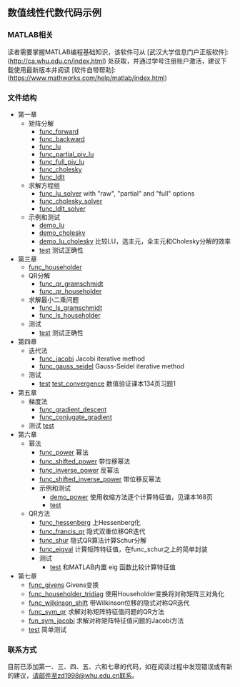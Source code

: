## 数值线性代数代码示例

### MATLAB相关

读者需要掌握MATLAB编程基础知识，该软件可从
[武汉大学信息门户正版软件]: (http://ca.whu.edu.cn/index.html)
处获取，并通过学号注册账户激活，建议下载使用最新版本并阅读
[软件自带帮助]: (https://www.mathworks.com/help/matlab/index.html)

### 文件结构

- 第一章
  - 矩阵分解
    - [func_forward](./ch1/func_forward.m)
    - [func_backward](./ch1/func_backward.m)
    - [func_lu](./ch1/func_lu.m)
    - [func_partial_piv_lu](./ch1/func_partial_piv_lu.m)
    - [func_full_piv_lu](./ch1/func_full_piv_lu.m)
    - [func_cholesky](./ch1/func_cholesky.m)
    - [func_ldlt](./ch1/func_ldlt.m)
  - 求解方程组
    - [func_lu_solver](./ch1/func_lu_solver.m) with "raw", "partial" and "full" options
    - [func_cholesky_solver](./ch1/func_cholesky_solver.m)
    - [func_ldlt_solver](./ch1/func_ldlt_solver.m)
  - 示例和测试
    - [demo_lu](./ch1/demo_lu.m)
    - [demo_cholesky](./ch1/demo_cholesky.m)
    - [demo_lu_cholesky](./ch1/demo_lu_cholesky.m) 比较LU，选主元，全主元和Cholesky分解的效率
    - [test](./ch1/test.m) 测试正确性
- 第三章
  - [func_householder](./ch3/func_householder.m)
  - QR分解
    - [func_qr_gramschmidt](./ch3/func_qr_gramschmidt.m)
    - [func_qr_householder](./ch3/func_qr_householder.m)
  - 求解最小二乘问题
    - [func_ls_gramschmidt](./ch3/func_ls_gramschmidt.m)
    - [func_ls_householder](./ch3/func_ls_householder.m)
  - 测试
    - [test](./ch3/test.m) 测试正确性
- 第四章
  - 迭代法
    - [func_jacobi](./ch4/func_jacobi.m) Jacobi iterative method
    - [func_gauss_seidel](./ch4/func_gauss_seidel.m) Gauss-Seidel iterative method
  - 测试
    - [test](./ch4/test.m) [test_convergence](./ch4/test_convergence.m) 数值验证课本134页习题1
- 第五章
  - 梯度法
    - [func_gradient_descent](./ch5/func_gradient_descent.m)
    - [func_conjugate_gradient](./ch5/func_conjugate_gradient.m)
  - 测试
    [test](./ch5/test.m)
- 第六章
  - 幂法
    - [func_power](./ch6/power_method/func_power.m) 幂法
    - [func_shifted_power](./ch6/power_method/func_shifted_power.m) 带位移幂法
    - [func_inverse_power](./ch6/power_method/func_inverse_power.m) 反幂法
    - [func_shifted_inverse_power](./ch6/power_method/func_shifted_inverse_power.m) 带位移反幂法
    - 示例和测试
      - [demo_power](./ch6/power_method/demo_power.m) 使用收缩方法逐个计算特征值，见课本168页
      - [test](./ch6/power_method/test.m)
  - QR方法
    - [func_hessenberg](./ch6/qr_method/func_hessenberg.m) 上Hessenberg化
    - [func_francis_qr](./ch6/qr_method/func_francis_ar.m) 隐式双重位移QR迭代
    - [func_shur](./ch6/qr_method/func_shur.m) 隐式QR算法计算Schur分解
    - [func_eigval](./ch6/qr_method/func_eigval.m) 计算矩阵特征值，在func_schur之上的简单封装
    - 测试
      - [test](./ch6/qr_method/test.m) 和MATLAB内置 eig 函数比较计算特征值
- 第七章
  - [func_givens](./ch7/func_givens.m) Givens变换
  - [func_householder_tridiag](./ch7/func_householder_tridiag.m) 使用Householder变换将对称矩阵三对角化
  - [func_wilkinson_shift](./ch7/func_wilkinson_shift.m) 带Wilkinson位移的隐式对称QR迭代
  - [func_sym_qr](./ch7/func_sym_qr.m) 求解对称矩阵特征值问题的QR方法
  - [fun_sym_jacobi](./ch7/func_sym_jacobi.m) 求解对称矩阵特征值问题的Jacobi方法
  - [test](./ch7/test.m) 简单测试

### 联系方式

目前已添加第一、三、四、五、六和七章的代码，如在阅读过程中发现错误或有新的建议，请邮件至zd1998@whu.edu.cn联系。